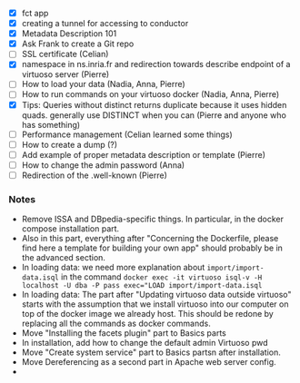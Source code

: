 - [x] fct app
- [x] creating a tunnel for accessing to conductor
- [x] Metadata Description 101
- [x] Ask Frank to create a Git repo
- [ ] SSL certificate (Celian)
- [x] namespace in ns.inria.fr and redirection towards describe endpoint of a virtuoso server (Pierre)
- [ ] How to load your data (Nadia, Anna, Pierre)
- [ ] How to run commands on your virtuoso docker (Nadia, Anna, Pierre)
- [x] Tips: Queries without distinct returns duplicate because it uses hidden quads. generally use DISTINCT when you can (Pierre and anyone who has something)
- [ ] Performance management (Celian learned some things)
- [ ] How to create a dump (?)
- [ ] Add example of proper metadata description or template (Pierre)
- [ ] How to change the admin password (Anna)
- [ ] Redirection of the .well-known (Pierre)

### Notes
- Remove ISSA and DBpedia-specific things. In particular, in the docker compose installation part.
- Also in this part, everything after "Concerning the Dockerfile, please find here a template for building your own app" should probably be in the advanced section.
- In loading data: we need more explanation about `import/import-data.isql` in the command `docker exec -it virtuoso isql-v -H localhost -U dba -P pass exec="LOAD import/import-data.isql`
- In loading data: The part after "Updating virtuoso data outside virtuoso" starts with the assumption that we install virtuoso into our computer on top of the docker image we already host. This should be redone by replacing all the commands as docker commands.
- Move "Installing the facets plugin" part to Basics parts
- In installation, add how to change the default admin Virtuoso pwd
- Move "Create system service" part to Basics partsn after installation.
- Move Dereferencing as a second part in Apache web server config.
- 
